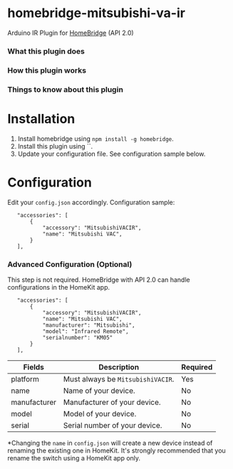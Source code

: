 # homebridge-mitsubishi-va-ir
Arduino IR Plugin for [HomeBridge](https://github.com/nfarina/homebridge) (API 2.0)

### What this plugin does


### How this plugin works


### Things to know about this plugin

# Installation
1. Install homebridge using `npm install -g homebridge`.
2. Install this plugin using ``.
3. Update your configuration file. See configuration sample below.

# Configuration
Edit your `config.json` accordingly. Configuration sample:
 ```
    "accessories": [
        {
            "accessory": "MitsubishiVACIR",
            "name": "Mitsubishi VAC",
        }
    ],
```

### Advanced Configuration (Optional)
This step is not required. HomeBridge with API 2.0 can handle configurations in the HomeKit app.
 ```
    "accessories": [
        {
            "accessory": "MitsubishiVACIR",
            "name": "Mitsubishi VAC",
            "manufacturer": "Mitsubishi",
            "model": "Infrared Remote",
            "serialnumber": "KM05"
        }
    ],
```


| Fields             | Description                                           | Required |
|--------------------|-------------------------------------------------------|----------|
| platform           | Must always be `MitsubishiVACIR`.                     | Yes      |
| name               | Name of your device.                                  | No       |
| manufacturer       | Manufacturer of your device.                          | No       |
| model              | Model of your device.                                 | No       |
| serial             | Serial number of your device.                         | No       |

\*Changing the `name` in `config.json` will create a new device instead of renaming the existing one in HomeKit. It's strongly recommended that you rename the switch using a HomeKit app only.

